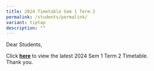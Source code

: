 ```yaml
---
title: 2024 Timetable Sem 1 Term 2
permalink: /students/permalink/
variant: tiptap
description: ""
---
```

<p>Dear Students,</p>
<p>Click<strong> <a href="/files/TT_Term_2_w_e_f_Week_7__17_Apr____Class.pdf" rel="noopener noreferrer nofollow" target="_blank">here</a> </strong>to
view the latest 2024 Sem 1 Term 2 Timetable.
<br>Thank you.</p>